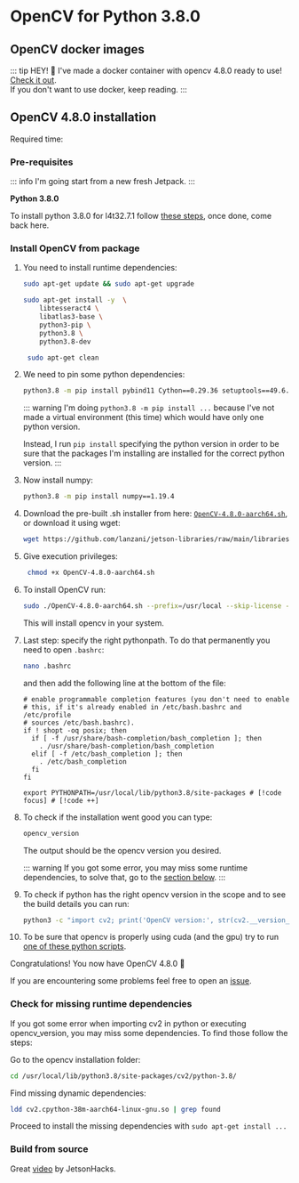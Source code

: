 # OpenCV for Python 3.8.0

## OpenCV docker images

::: tip HEY! 👋
I've made a docker container with opencv 4.8.0 ready to use! [Check it out](/libraries/opencv/overview#docker-images).
<br>
If you don't want to use docker, keep reading.
:::

## OpenCV 4.8.0 installation

Required time: <Badge type="info" text="25 min" />

### Pre-requisites

::: info
I'm going start from a new fresh Jetpack.
:::

**Python 3.8.0**

To install python 3.8.0 for l4t32.7.1 follow [these steps](/libraries/python/l4t32.7.1/py3.8.0), once done, come back
here.

### Install OpenCV from package

1. You need to install runtime dependencies:
    ```bash
    sudo apt-get update && sudo apt-get upgrade
    ```
    ```bash
    sudo apt-get install -y  \
        libtesseract4 \
        libatlas3-base \
        python3-pip \
        python3.8 \
        python3.8-dev
    ```
    ```bash
     sudo apt-get clean
     ```

2. We need to pin some python dependencies:
    ```bash
    python3.8 -m pip install pybind11 Cython==0.29.36 setuptools==49.6.0
    ```

   ::: warning
   I'm doing `python3.8 -m pip install ...` because I've not made a virtual environment (this time) which would have
   only one python version.

   Instead, I run `pip install` specifying the python version in order to be sure that the packages I'm installing
   are
   installed for the correct python version.
   :::
3. Now install numpy:
    ```bash
    python3.8 -m pip install numpy==1.19.4
    ```
4. Download the pre-built .sh installer from
   here: [`OpenCV-4.8.0-aarch64.sh`](https://github.com/lanzani/jetson-libraries/raw/main/libraries/opencv/l4t32.7.1/py3.8.0/ocv4.8.0/OpenCV-4.8.0-aarch64.sh),
   or download it using wget:
    ```bash
    wget https://github.com/lanzani/jetson-libraries/raw/main/libraries/opencv/l4t32.7.1/py3.8.0/ocv4.8.0/OpenCV-4.8.0-aarch64.sh
    ```

5. Give execution privileges:
   ```bash
    chmod +x OpenCV-4.8.0-aarch64.sh
    ```

6. To install OpenCV run:

    ```bash
    sudo ./OpenCV-4.8.0-aarch64.sh --prefix=/usr/local --skip-license --exclude-subdir
    ```
   This will install opencv in your system.

7. Last step: specify the right pythonpath. To do that permanently you need to open `.bashrc`:
    ```bash
    nano .bashrc
    ```
   and then add the following line at the bottom of the file:
   ```bash:line-numbers=118
   # enable programmable completion features (you don't need to enable
   # this, if it's already enabled in /etc/bash.bashrc and /etc/profile
   # sources /etc/bash.bashrc).
   if ! shopt -oq posix; then
     if [ -f /usr/share/bash-completion/bash_completion ]; then
       . /usr/share/bash-completion/bash_completion
     elif [ -f /etc/bash_completion ]; then
       . /etc/bash_completion
     fi
   fi
   
   export PYTHONPATH=/usr/local/lib/python3.8/site-packages # [!code focus] # [!code ++]
   ```

8. To check if the installation went good you can type:
    ```bash
    opencv_version
    ```
   The output should be the opencv version you desired.

   ::: warning
   If you got some error, you may miss some runtime dependencies, to solve that, go to
   the [section below](#check-for-missing-runtime-dependencies).
   :::

9. To check if python has the right opencv version in the scope and to see the build details you can run:

    ```bash
    python3 -c "import cv2; print('OpenCV version:', str(cv2.__version__)); print(cv2.getBuildInformation())"
    ```

10. To be sure that opencv is properly using cuda (and the gpu) try to
    run [one of these python scripts](/libraries/opencv/overview#test-gpu-support).

Congratulations! You now have OpenCV 4.8.0 🎉

If you are encountering some problems feel free to open an [issue](https://github.com/lanzani/jetson-docs/issues).

### Check for missing runtime dependencies

If you got some error when importing cv2 in python or executing opencv_version, you may miss some dependencies.
To find those follow the steps:

Go to the opencv installation folder:

```bash
cd /usr/local/lib/python3.8/site-packages/cv2/python-3.8/
```

Find missing dynamic dependencies:

```bash
ldd cv2.cpython-38m-aarch64-linux-gnu.so | grep found
```

Proceed to install the missing dependencies with `sudo apt-get install ...`

### Build from source

Great [video](https://www.youtube.com/watch?v=BCNnqTFi-Gs) by JetsonHacks.
